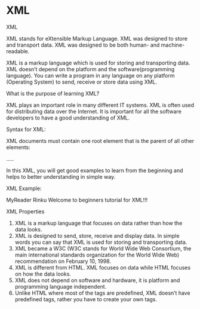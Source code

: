 # XML
XML

XML stands for eXtensible Markup Language.
XML was designed to store and transport data.
XML was designed to be both human- and machine-readable.

XML is a markup language which is used for storing and transporting data. XML doesn’t depend on the platform and the software(programming language). You can write a program in any language on any platform (Operating System) to send, receive or store data using XML.

What is the purpose of learning XML?

XML plays an important role in many different IT systems.
XML is often used for distributing data over the Internet.
It is important for all the software developers to have a good understanding of XML.

Syntax for XML:

XML documents must contain one root element that is the parent of all other elements:

<root>
  <child>
    <subchild>.....</subchild>
  </child>
</root>


In this XML, you will get good examples to learn from the beginning and helps to better understanding in simple way.


XML Example:

<?xml version="1.0" encoding="UTF-8"?>
<message>
  <to>MyReader</to>
  <from>Rinku</from>
  <msg>Welcome to beginners tutorial for XML!!!</msg>
</message>

XML Properties

1. XML is a markup language that focuses on data rather than how the data looks.
2. XML is designed to send, store, receive and display data. In simple words you can say that XML is used for storing and transporting data.
3. XML became a W3C (W3C stands for World Wide Web Consortium, the main international standards organization for the World Wide Web) recommendation on February 10, 1998.
4. XML is different from HTML. XML focuses on data while HTML focuses on how the data looks.
5. XML does not depend on software and hardware, it is platform and programming language independent.
6. Unlike HTML where most of the tags are predefined, XML doesn’t have predefined tags, rather you have to create your own tags.



